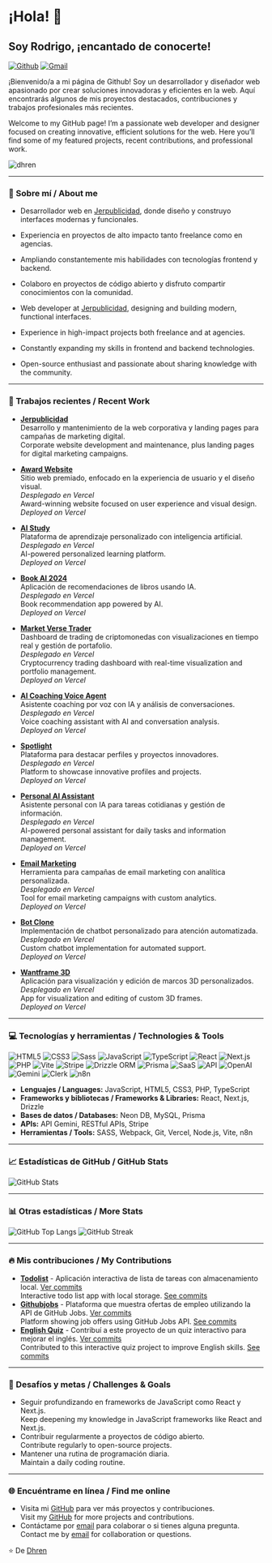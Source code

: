 # ¡Hola! 👋 
## Soy Rodrigo, ¡encantado de conocerte!

[![Github](https://img.shields.io/badge/-Github-000?style=flat&logo=Github&logoColor=white)](https://github.com/dhren2019)
[![Gmail](https://img.shields.io/badge/-Gmail-c14438?style=flat&logo=Gmail&logoColor=white)](mailto:roglobar10@gmail.com)

¡Bienvenido/a a mi página de Github! Soy un desarrollador y diseñador web apasionado por crear soluciones innovadoras y eficientes en la web. Aquí encontrarás algunos de mis proyectos destacados, contribuciones y trabajos profesionales más recientes.

Welcome to my GitHub page! I’m a passionate web developer and designer focused on creating innovative, efficient solutions for the web. Here you’ll find some of my featured projects, recent contributions, and professional work.

![dhren](https://github.com/dhren2019/portfolio2020/blob/main/developer-coding-in-php.jpg)

---

### 🚀 Sobre mí / About me
- Desarrollador web en [Jerpublicidad](https://jerpublicidad.com), donde diseño y construyo interfaces modernas y funcionales.
- Experiencia en proyectos de alto impacto tanto freelance como en agencias.
- Ampliando constantemente mis habilidades con tecnologías frontend y backend.
- Colaboro en proyectos de código abierto y disfruto compartir conocimientos con la comunidad.

- Web developer at [Jerpublicidad](https://jerpublicidad.com), designing and building modern, functional interfaces.
- Experience in high-impact projects both freelance and at agencies.
- Constantly expanding my skills in frontend and backend technologies.
- Open-source enthusiast and passionate about sharing knowledge with the community.

---

### 💼 Trabajos recientes / Recent Work

- **[Jerpublicidad](https://jerpublicidad.com/)**  
  Desarrollo y mantenimiento de la web corporativa y landing pages para campañas de marketing digital.  
  Corporate website development and maintenance, plus landing pages for digital marketing campaigns.

- **[Award Website](https://award-website-sigma.vercel.app/)**  
  Sitio web premiado, enfocado en la experiencia de usuario y el diseño visual.  
  _Desplegado en Vercel_  
  Award-winning website focused on user experience and visual design.  
  _Deployed on Vercel_

- **[AI Study](https://ai-study-theta.vercel.app/)**  
  Plataforma de aprendizaje personalizado con inteligencia artificial.  
  _Desplegado en Vercel_  
  AI-powered personalized learning platform.  
  _Deployed on Vercel_

- **[Book AI 2024](https://book-ai-2024.vercel.app/)**  
  Aplicación de recomendaciones de libros usando IA.  
  _Desplegado en Vercel_  
  Book recommendation app powered by AI.  
  _Deployed on Vercel_

- **[Market Verse Trader](https://market-verse-trader.vercel.app/)**  
  Dashboard de trading de criptomonedas con visualizaciones en tiempo real y gestión de portafolio.  
  _Desplegado en Vercel_  
  Cryptocurrency trading dashboard with real-time visualization and portfolio management.  
  _Deployed on Vercel_

- **[AI Coaching Voice Agent](https://ai-coaching-voice-agent.vercel.app/)**  
  Asistente coaching por voz con IA y análisis de conversaciones.  
  _Desplegado en Vercel_  
  Voice coaching assistant with AI and conversation analysis.  
  _Deployed on Vercel_

- **[Spotlight](https://spotlight-80w.vercel.app/)**  
  Plataforma para destacar perfiles y proyectos innovadores.  
  _Desplegado en Vercel_  
  Platform to showcase innovative profiles and projects.  
  _Deployed on Vercel_

- **[Personal AI Assistant](https://personal-ai-assistant.vercel.app/)**  
  Asistente personal con IA para tareas cotidianas y gestión de información.  
  _Desplegado en Vercel_  
  AI-powered personal assistant for daily tasks and information management.  
  _Deployed on Vercel_

- **[Email Marketing](https://email-marketing-dhren.vercel.app/)**  
  Herramienta para campañas de email marketing con analítica personalizada.  
  _Desplegado en Vercel_  
  Tool for email marketing campaigns with custom analytics.  
  _Deployed on Vercel_

- **[Bot Clone](https://bot-clone.vercel.app/)**  
  Implementación de chatbot personalizado para atención automatizada.  
  _Desplegado en Vercel_  
  Custom chatbot implementation for automated support.  
  _Deployed on Vercel_

- **[Wantframe 3D](https://wantframe-3d-4i.vercel.app/)**  
  Aplicación para visualización y edición de marcos 3D personalizados.  
  _Desplegado en Vercel_  
  App for visualization and editing of custom 3D frames.  
  _Deployed on Vercel_

---

### 💻 Tecnologías y herramientas / Technologies & Tools

![HTML5](https://img.shields.io/badge/HTML5-E34F26?logo=html5&logoColor=white&style=for-the-badge)
![CSS3](https://img.shields.io/badge/CSS3-1572B6?logo=css3&logoColor=white&style=for-the-badge)
![Sass](https://img.shields.io/badge/Sass-CC6699?logo=sass&logoColor=white&style=for-the-badge)
![JavaScript](https://img.shields.io/badge/JavaScript-F7DF1E?logo=javascript&logoColor=black&style=for-the-badge)
![TypeScript](https://img.shields.io/badge/TypeScript-3178C6?logo=typescript&logoColor=white&style=for-the-badge)
![React](https://img.shields.io/badge/React-20232A?logo=react&logoColor=61DAFB&style=for-the-badge)
![Next.js](https://img.shields.io/badge/Next.js-000?logo=next.js&logoColor=white&style=for-the-badge)
![PHP](https://img.shields.io/badge/PHP-777BB4?logo=php&logoColor=white&style=for-the-badge)
![Vite](https://img.shields.io/badge/Vite-646CFF?logo=vite&logoColor=white&style=for-the-badge)
![Stripe](https://img.shields.io/badge/Stripe-008CDD?logo=stripe&logoColor=white&style=for-the-badge)
![Drizzle ORM](https://img.shields.io/badge/Drizzle%20ORM-1d202b?logo=data:image/svg+xml;base64,PHN2ZyBmaWxsPSIjZmZmIiB2aWV3Qm94PSIwIDAgNDggNDgiIHhtbG5zPSJodHRwOi8vd3d3LnczLm9yZy8yMDAwL3N2ZyI+PHBhdGggZD0iTTI0IDNDMTIuOTUgMyA0IDEyLjk1IDQgMjRzOC45NSAyMSAyMCAyMSAyMC04Ljk1IDIwLTIxUzM1LjA1IDMgMjQgM3ptMC0zQzExLjU5IDAgMCAxMS41OSAwIDI0czExLjU5IDI0IDI0IDI0IDI0LTExLjU5IDI0LTI0UzM2LjQxIDAgMjQgMHoiLz48L3N2Zz4=&label=Drizzle&style=for-the-badge)
![Prisma](https://img.shields.io/badge/Prisma-2D3748?logo=prisma&logoColor=white&style=for-the-badge)
![SaaS](https://img.shields.io/badge/SaaS-33AADD?logo=salesforce&logoColor=white&style=for-the-badge)
![API](https://img.shields.io/badge/API-FF6F00?logo=api&logoColor=white&style=for-the-badge)
![OpenAI](https://img.shields.io/badge/OpenAI-412991?logo=openai&logoColor=white&style=for-the-badge)
![Gemini](https://img.shields.io/badge/Gemini-43B1B0?logo=google&logoColor=white&style=for-the-badge)
![Clerk](https://img.shields.io/badge/Clerk-3E1F92?logo=clerk&logoColor=white&style=for-the-badge)
![n8n](https://img.shields.io/badge/n8n-f37e1a?logo=n8n&logoColor=white&style=for-the-badge)

- **Lenguajes / Languages:** JavaScript, HTML5, CSS3, PHP, TypeScript  
- **Frameworks y bibliotecas / Frameworks & Libraries:** React, Next.js, Drizzle  
- **Bases de datos / Databases:** Neon DB, MySQL, Prisma  
- **APIs:** API Gemini, RESTful APIs, Stripe  
- **Herramientas / Tools:** SASS, Webpack, Git, Vercel, Node.js, Vite, n8n

---

### 📈 Estadísticas de GitHub / GitHub Stats

![GitHub Stats](https://github-readme-stats.vercel.app/api?username=dhren2019&show_icons=true&theme=radical)

---

### 📊 Otras estadísticas / More Stats

![GitHub Top Langs](https://github-readme-stats.vercel.app/api/top-langs/?username=dhren2019&theme=radical&layout=compact)
![GitHub Streak](https://github-readme-streak-stats.herokuapp.com/?user=dhren2019&theme=radical)

---

### 🔥 Mis contribuciones / My Contributions

- **[Todolist](https://github.com/dhren2019/todolist)** - Aplicación interactiva de lista de tareas con almacenamiento local. [Ver commits](https://github.com/dhren2019/todolist/commits/main)  
  Interactive todo list app with local storage. [See commits](https://github.com/dhren2019/todolist/commits/main)
- **[Githubjobs](https://github.com/dhren2019/githubjobs)** - Plataforma que muestra ofertas de empleo utilizando la API de GitHub Jobs. [Ver commits](https://github.com/dhren2019/githubjobs/commits/main)  
  Platform showing job offers using GitHub Jobs API. [See commits](https://github.com/dhren2019/githubjobs/commits/main)
- **[English Quiz](https://github.com/Lemoncode/english-quiz)** - Contribuí a este proyecto de un quiz interactivo para mejorar el inglés. [Ver commits](https://github.com/Lemoncode/english-quiz/commits/main)  
  Contributed to this interactive quiz project to improve English skills. [See commits](https://github.com/Lemoncode/english-quiz/commits/main)

---

### 🌱 Desafíos y metas / Challenges & Goals
- Seguir profundizando en frameworks de JavaScript como React y Next.js.  
  Keep deepening my knowledge in JavaScript frameworks like React and Next.js.
- Contribuir regularmente a proyectos de código abierto.  
  Contribute regularly to open-source projects.
- Mantener una rutina de programación diaria.  
  Maintain a daily coding routine.

---

### 🌐 Encuéntrame en línea / Find me online
- Visita mi [GitHub](https://github.com/dhren2019) para ver más proyectos y contribuciones.  
  Visit my [GitHub](https://github.com/dhren2019) for more projects and contributions.
- Contáctame por [email](mailto:roglobar10@gmail.com) para colaborar o si tienes alguna pregunta.  
  Contact me by [email](mailto:roglobar10@gmail.com) for collaboration or questions.

<!-- Este README fue creado por Dhren -->
⭐️ De [Dhren](https://github.com/dhren2019)
